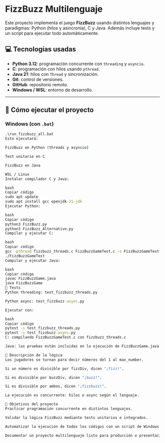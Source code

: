 # FizzBuzz Multilenguaje

Este proyecto implementa el juego **FizzBuzz** usando distintos lenguajes y paradigmas: Python (hilos y asincronía), C y Java. Además incluye tests y un script para ejecutar todo automáticamente.

## 💻 Tecnologías usadas

- **Python 3.12**: programación concurrente con `threading` y `asyncio`.  
- **C**: programación con hilos usando `pthread`.  
- **Java 21**: hilos con `Thread` y sincronización.  
- **Git**: control de versiones.  
- **GitHub**: repositorio remoto.  
- **Windows / WSL**: entorno de desarrollo.  

---

## 🚀 Cómo ejecutar el proyecto

### Windows (con `.bat`)

```bat
.\run_fizzbuzz_all.bat
Esto ejecutará:

FizzBuzz en Python (threads y asyncio)

Test unitario en C

FizzBuzz en Java

WSL / Linux
Instalar compilador C y Java:

bash
Copiar código
sudo apt update
sudo apt install gcc openjdk-21-jdk
Ejecutar Python:

bash
Copiar código
python3 FizzBuzz.py
python3 FizzBuzz_Alternative.py
Compilar y ejecutar C:

bash
Copiar código
gcc -pthread fizzbuzz_threads.c FizzBuzzGameTest.c -o FizzBuzzGameTest
./FizzBuzzGameTest
Compilar y ejecutar Java:

bash
Copiar código
javac FizzBuzzGame.java
java FizzBuzzGame
🧪 Tests
Python threading: test_fizzbuzz_threads.py

Python async: test_fizzbuzz-async.py

Ejecutar con:

bash
Copiar código
pytest -s test_fizzbuzz_threads.py
pytest -s test_fizzbuzz-async.py
C: compilando FizzBuzzGameTest.c con fizzbuzz_threads.c

Java: las pruebas están incluidas en la ejecución de FizzBuzzGame.java.

📌 Descripción de la lógica
Los jugadores se turnan para decir números del 1 al max_number.

Si un número es divisible por fizzDiv, dicen "¡fizz!".

Si es divisible por buzzDiv, dicen "¡buzz!".

Si es divisible por ambos, dicen "¡fizzbuzz!".

La ejecución es concurrente: hilos o async según el lenguaje.

🎯 Objetivos del proyecto
Practicar programación concurrente en distintos lenguajes.

Validar la lógica FizzBuzz mediante tests unitarios e integrados.

Automatizar la ejecución de todos los códigos con un script de Windows.

Documentar un proyecto multilenguaje listo para producción o presentación
